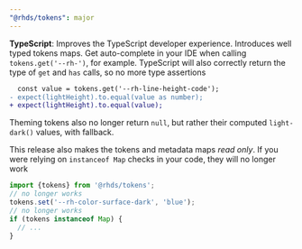 ```yaml
---
"@rhds/tokens": major
---
```

**TypeScript**: Improves the TypeScript developer experience. Introduces well 
typed tokens maps. Get auto-complete in your IDE when calling 
`tokens.get('--rh-')`, for example. TypeScript will also correctly return the 
type of `get` and `has` calls, so no more type assertions

```diff
  const value = tokens.get('--rh-line-height-code');
- expect(lightHeight).to.equal(value as number);
+ expect(lightHeight).to.equal(value);
```

Theming tokens also no longer return `null`, but rather their computed 
`light-dark()` values, with fallback.

This release also makes the tokens and metadata maps *read only*. If you were 
relying on `instanceof Map` checks in your code, they will no longer work

```ts
import {tokens} from '@rhds/tokens';
// no longer works
tokens.set('--rh-color-surface-dark', 'blue');
// no longer works
if (tokens instanceof Map) {
  // ...
}
```
